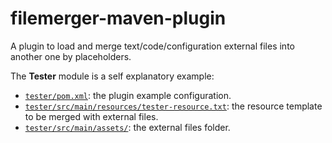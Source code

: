 # filemerger-maven-plugin

A plugin to load and merge text/code/configuration external files into another one by placeholders.

The **Tester** module is a self explanatory example:

- [`tester/pom.xml`](tester/pom.xml): the plugin example configuration.
- [`tester/src/main/resources/tester-resource.txt`](tester/src/main/resources/tester-resource.txt): the resource template to be merged with external files.
- [`tester/src/main/assets/`](tester/src/main/assets): the external files folder.
